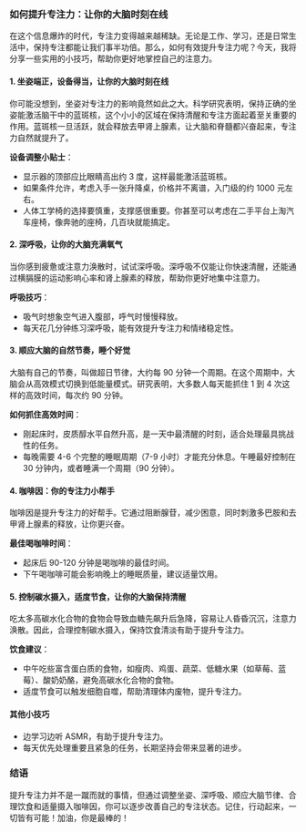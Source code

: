 ### 如何提升专注力：让你的大脑时刻在线

在这个信息爆炸的时代，专注力变得越来越稀缺。无论是工作、学习，还是日常生活中，保持专注都能让我们事半功倍。那么，如何有效提升专注力呢？今天，我将分享一些实用的小技巧，帮助你更好地掌控自己的注意力。

#### 1. 坐姿端正，设备得当，让你的大脑时刻在线

你可能没想到，坐姿对专注力的影响竟然如此之大。科学研究表明，保持正确的坐姿能激活脑干中的蓝斑核，这个小小的区域在保持清醒和专注方面起着至关重要的作用。蓝斑核一旦活跃，就会释放去甲肾上腺素，让大脑和脊髓都兴奋起来，专注力自然就提升了。

**设备调整小贴士**：

- 显示器的顶部应比眼睛高出约 3 度，这样最能激活蓝斑核。
- 如果条件允许，考虑入手一张升降桌，价格并不离谱，入门级的约 1000 元左右。
- 人体工学椅的选择要慎重，支撑感很重要。你甚至可以考虑在二手平台上淘汽车座椅，像奔驰的座椅，几百块就能搞定。

#### 2. 深呼吸，让你的大脑充满氧气

当你感到疲惫或注意力涣散时，试试深呼吸。深呼吸不仅能让你快速清醒，还能通过横膈膜的运动影响心率和肾上腺素的释放，帮助你更好地集中注意力。

**呼吸技巧**：

- 吸气时想象空气进入腹部，呼气时慢慢释放。
- 每天花几分钟练习深呼吸，能有效提升专注力和情绪稳定性。

#### 3. 顺应大脑的自然节奏，睡个好觉

大脑有自己的节奏，叫做超日节律，大约每 90 分钟一个周期。在这个周期中，大脑会从高效模式切换到低能量模式。研究表明，大多数人每天能抓住 1 到 4 次这样的高效时间，每次约 90 分钟。

**如何抓住高效时间**：

- 刚起床时，皮质醇水平自然升高，是一天中最清醒的时刻，适合处理最具挑战性的任务。
- 每晚需要 4-6 个完整的睡眠周期（7-9 小时）才能充分休息。午睡最好控制在 30 分钟内，或者睡满一个周期（90 分钟）。

#### 4. 咖啡因：你的专注力小帮手

咖啡因是提升专注力的好帮手。它通过阻断腺苷，减少困意，同时刺激多巴胺和去甲肾上腺素的释放，让你更兴奋。

**最佳喝咖啡时间**：

- 起床后 90-120 分钟是喝咖啡的最佳时间。
- 下午喝咖啡可能会影响晚上的睡眠质量，建议适量饮用。

#### 5. 控制碳水摄入，适度节食，让你的大脑保持清醒

吃太多高碳水化合物的食物会导致血糖先飙升后急降，容易让人昏昏沉沉，注意力涣散。因此，合理控制碳水摄入，保持饮食清淡有助于提升专注力。

**饮食建议**：

- 中午吃些富含蛋白质的食物，如瘦肉、鸡蛋、蔬菜、低糖水果（如草莓、蓝莓）、酸奶奶酪，避免高碳水化合物的食物。
- 适度节食可以触发细胞自噬，帮助清理体内废物，提升专注力。

#### 其他小技巧

- 边学习边听 ASMR，有助于提升专注力。
- 每天优先处理重要且紧急的任务，长期坚持会带来显著的进步。

### 结语

提升专注力并不是一蹴而就的事情，但通过调整坐姿、深呼吸、顺应大脑节律、合理饮食和适量摄入咖啡因，你可以逐步改善自己的专注状态。记住，行动起来，一切皆有可能！加油，你是最棒的！
